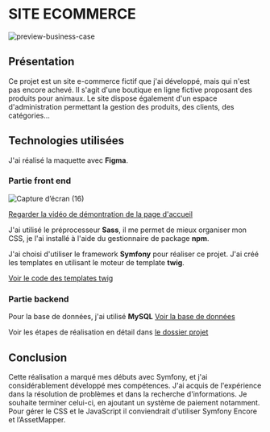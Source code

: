  # SITE ECOMMERCE
 
![preview-business-case](https://github.com/alicemimouni/lanimesalerie-symfony/assets/82211729/b291f530-e634-489d-860b-dd189ee7e3c5)

## Présentation

Ce projet est un site e-commerce fictif que j'ai développé, mais qui n'est pas encore achevé. Il s'agit d'une boutique en ligne fictive proposant des produits pour animaux. Le site dispose également d'un espace d'administration permettant la gestion des produits, des clients, des catégories...

## Technologies utilisées

J'ai réalisé la maquette avec **Figma**.

### Partie front end
![Capture d’écran (16)](https://github.com/alicemimouni/lanimesalerie-symfony/assets/82211729/429a86f9-feab-4f07-a9b1-538174bfa721)

[Regarder la vidéo de démontration de la page d'accueil](https://youtu.be/E2kFJFzLY1o)

J'ai utilisé le préprocesseur **Sass**, il me permet de mieux organiser mon CSS, je l'ai installé à l'aide du gestionnaire de package **npm**.

J'ai choisi d'utiliser le framework **Symfony** pour réaliser ce projet. J'ai créé les templates en utilisant le moteur de template **twig**.

[Voir le code des templates twig](https://github.com/alicemimouni/lanimesalerie-symfony/tree/main/templates)

### Partie backend
Pour la base de données, j'ai utilisé **MySQL** [Voir la base de données](https://github.com/alicemimouni/lanimesalerie-symfony/blob/main/animalerie.sql)

Voir les étapes de réalisation en détail dans [le dossier projet](https://alicemimouni.github.io/dossier-projet-alice-mimouni.pdf#page=28)


## Conclusion

Cette réalisation a marqué mes débuts avec Symfony, et j'ai considérablement développé mes compétences. J'ai acquis de l'expérience dans la résolution de problèmes et dans la recherche d'informations.
Je souhaite terminer celui-ci, en ajoutant un système de paiement notamment. Pour gérer le CSS et le JavaScript il conviendrait d'utiliser Symfony Encore et  l’AssetMapper. 
